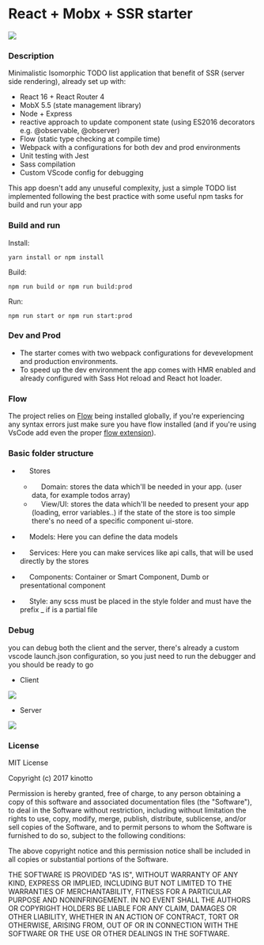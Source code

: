 # React + Mobx + SSR starter
<img src="https://i.imgur.com/qaenr60.gif" />

### Description

Minimalistic Isomorphic TODO list application that benefit of SSR (server side rendering), already set up with:
- React 16 + React Router 4
- MobX 5.5 (state management library)
- Node + Express
- reactive approach to update component state (using ES2016 decorators e.g. @observable, @observer)
- Flow (static type checking at compile time)
- Webpack with a configurations for both dev and prod environments
- Unit testing with Jest
- Sass compilation
- Custom VScode config for debugging

This app doesn't add any unuseful complexity, just a simple TODO list implemented following the best practice with some useful npm tasks for build and run your app

### Build and run

Install:
```
yarn install or npm install 
```

Build:
```
npm run build or npm run build:prod
```

Run:
```
npm run start or npm run start:prod
```

### Dev and Prod
- The starter comes with two webpack configurations for devevelopment and production environments.
- To speed up the dev environment the app comes with HMR enabled and already configured with Sass Hot reload and React hot loader.


### Flow
The project relies on <a href="https://github.com/flowtype/flow-bin#readme">Flow</a> being installed globally, if you're experiencing any syntax errors just make sure you have flow installed (and if you're using VsCode add even the proper <a href="https://github.com/flowtype/flow-for-vscode">flow extension</a>).

### Basic folder structure

- <img src="http://icons.iconarchive.com/icons/dtafalonso/yosemite-flat/256/Folder-icon.png" width="15" /> Stores
   * <img src="http://icons.iconarchive.com/icons/dtafalonso/yosemite-flat/256/Folder-icon.png" width="15" /> Domain:
       stores the data which'll be needed in your app. (user data, for example todos array)
   * <img src="http://icons.iconarchive.com/icons/dtafalonso/yosemite-flat/256/Folder-icon.png" width="15" /> View/UI:
       stores the data which'll be needed to present your app (loading, error variables..)
       if the state of the store is too simple there's no need of a specific component ui-store.

- <img src="http://icons.iconarchive.com/icons/dtafalonso/yosemite-flat/256/Folder-icon.png" width="15" /> Models: Here you can define the data models

- <img src="http://icons.iconarchive.com/icons/dtafalonso/yosemite-flat/256/Folder-icon.png" width="15" /> Services: Here you can make services like api calls, that will be used directly by the stores

- <img src="http://icons.iconarchive.com/icons/dtafalonso/yosemite-flat/256/Folder-icon.png" width="15" /> Components: Container or Smart Component, Dumb or presentational component

- <img src="http://icons.iconarchive.com/icons/dtafalonso/yosemite-flat/256/Folder-icon.png" width="15" /> Style: any scss must be placed in the style folder and must have the prefix _ if is a partial file


### Debug
you can debug both the client and the server, there's already a custom vscode launch.json configuration, so you just need to run the debugger and you should be ready to go

- Client

<img src="https://i.imgur.com/Yz28YRS.gif" />

- Server

<img src="https://i.imgur.com/Bm39QxR.gif" />


### License
MIT License

Copyright (c) 2017 kinotto

Permission is hereby granted, free of charge, to any person obtaining a copy
of this software and associated documentation files (the "Software"), to deal
in the Software without restriction, including without limitation the rights
to use, copy, modify, merge, publish, distribute, sublicense, and/or sell
copies of the Software, and to permit persons to whom the Software is
furnished to do so, subject to the following conditions:

The above copyright notice and this permission notice shall be included in all
copies or substantial portions of the Software.

THE SOFTWARE IS PROVIDED "AS IS", WITHOUT WARRANTY OF ANY KIND, EXPRESS OR
IMPLIED, INCLUDING BUT NOT LIMITED TO THE WARRANTIES OF MERCHANTABILITY,
FITNESS FOR A PARTICULAR PURPOSE AND NONINFRINGEMENT. IN NO EVENT SHALL THE
AUTHORS OR COPYRIGHT HOLDERS BE LIABLE FOR ANY CLAIM, DAMAGES OR OTHER
LIABILITY, WHETHER IN AN ACTION OF CONTRACT, TORT OR OTHERWISE, ARISING FROM,
OUT OF OR IN CONNECTION WITH THE SOFTWARE OR THE USE OR OTHER DEALINGS IN THE
SOFTWARE.
